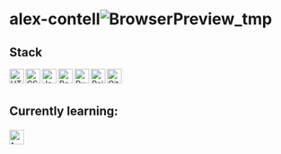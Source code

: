 # alex-contell![BrowserPreview_tmp](https://user-images.githubusercontent.com/68468470/154339596-91192167-7ca4-472e-a6b1-e623d72f8004.gif)




## Stack


<img align="left" alt="HTML5" width="26px" src="https://cdn-icons-png.flaticon.com/512/888/888859.png" />
<img align="left" alt="CSS3" width="26px" src="https://cdn-icons-png.flaticon.com/512/919/919826.png" />
<img align="left" alt="JavaScript" width="26px" src="https://cdn-icons-png.flaticon.com/512/5968/5968292.png" />
<img align="left" alt="React" width="26px" src="https://cdn-icons-png.flaticon.com/512/919/919851.png" />
<img align="left" alt="Ruby" width="26px" src="https://cdn-icons-png.flaticon.com/512/6132/6132219.png" />
<img align="left" alt="Rails" width="26px" src="https://upload.wikimedia.org/wikipedia/commons/thumb/6/62/Ruby_On_Rails_Logo.svg/1200px-Ruby_On_Rails_Logo.svg.png" />
<img align="left" alt="GitHub" width="26px" src="https://cdn-icons-png.flaticon.com/512/25/25657.png" />
<br />
<br />

<h2>Currently learning: </p>

<img align="left" alt="typescript" width="26px" src="https://cdn-icons-png.flaticon.com/512/5968/5968381.png" />
